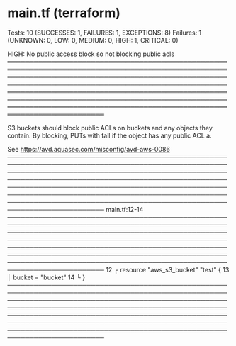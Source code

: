 
main.tf (terraform)
===================
Tests: 10 (SUCCESSES: 1, FAILURES: 1, EXCEPTIONS: 8)
Failures: 1 (UNKNOWN: 0, LOW: 0, MEDIUM: 0, HIGH: 1, CRITICAL: 0)

HIGH: No public access block so not blocking public acls
════════════════════════════════════════════════════════════════════════════════════════════════════════════════════════════════════════════════════════════════════════════════════════════════════════════════════════════════════════════════════════════════════════════════════════════════════════════════════════════════════════════════════════════════════════════════════

S3 buckets should block public ACLs on buckets and any objects they contain. By blocking, PUTs with fail if the object has any public ACL a.


See https://avd.aquasec.com/misconfig/avd-aws-0086
────────────────────────────────────────────────────────────────────────────────────────────────────────────────────────────────────────────────────────────────────────────────────────────────────────────────────────────────────────────────────────────────────────────────────────────────────────────────────────────────────────────────────────────────────────────────────
 main.tf:12-14
────────────────────────────────────────────────────────────────────────────────────────────────────────────────────────────────────────────────────────────────────────────────────────────────────────────────────────────────────────────────────────────────────────────────────────────────────────────────────────────────────────────────────────────────────────────────────
  12 ┌ resource "aws_s3_bucket" "test" {
  13 │   bucket = "bucket"
  14 └ }
────────────────────────────────────────────────────────────────────────────────────────────────────────────────────────────────────────────────────────────────────────────────────────────────────────────────────────────────────────────────────────────────────────────────────────────────────────────────────────────────────────────────────────────────────────────────────


